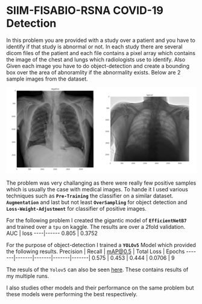 # SIIM-FISABIO-RSNA COVID-19 Detection

In this problem you are provided with a study over a patient and you have to identify if that study is abnormal or not. In each study there are several dicom files of the patient and each file contains a pixel array which contains the image of the chest and lungs which radiologists use to identify.
Also Given each image you have to do object-detection and create a bounding box over the area of abnoramlity if the abnormality exists. Below are 2 sample images from the dataset.

<img src="./Sample.PNG">

The problem was very challanging as there were really few positive samples which is usually the case with medical images. To hande it I used various techniques such as **`Pre-Training`** the classifier on a similar dataset. **`Augmentation`** and last but not least **`OverSampling`** for object detection and **`Loss-Weight-Adjustment`** for classifier of positive images.

For the following problem I created the gigantic model of **`EfficientNetB7`** and trained over a `tpu` on kaggle.
The results are over a 2fold validation.
AUC | loss
----|------
0.805 | 0.3752

For the purpose of object-detection I trained a **`YOLOv5`** Model which provided the following results.
Precision | Recall | mAP@0.5 | Total Loss | Epochs
-------|-------|-------|-------|-------|
0.575 | 0.453 | 0.444 | 0.0706 | 9

The resuls of the `Yolov5` can also be seen <a href="https://wandb.ai/abhishek_prajapat/kaggle-siim-covid?workspace=">here</a>. These contains results of my multiple runs.

I also studies other models and their performance on the same problem but these models were performing the best respectively.